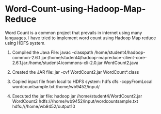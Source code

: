 # Word-Count-using-Hadoop-Map-Reduce
Word Count is a common project that prevails in internet using many languages. I have tried to implement word count using Hadoop Map reduce
using HDFS system.

1.	Compiled the Java File:
javac -classpath /home/student4/hadoop-common-2.6.1.jar:/home/student4/hadoop-mapreduce-client-core-2.6.1.jar:/home/student4/commons-cli-2.0.jar WordCount2.java

2.	Created the JAR file:
jar -cvf WordCount2.jar WordCount*.class

3.	Copied input file from local to HDFS system:
hdfs dfs -copyFromLocal wordcountsample.txt /home/wb9452/input/

4.	Executed the jar file:
hadoop jar /home/student4/WordCount2.jar WordCount2 hdfs:///home/wb9452/input/wordcountsample.txt hdfs:///home/wb9452/output10
